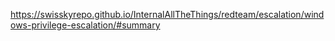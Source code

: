 https://swisskyrepo.github.io/InternalAllTheThings/redteam/escalation/windows-privilege-escalation/#summary

